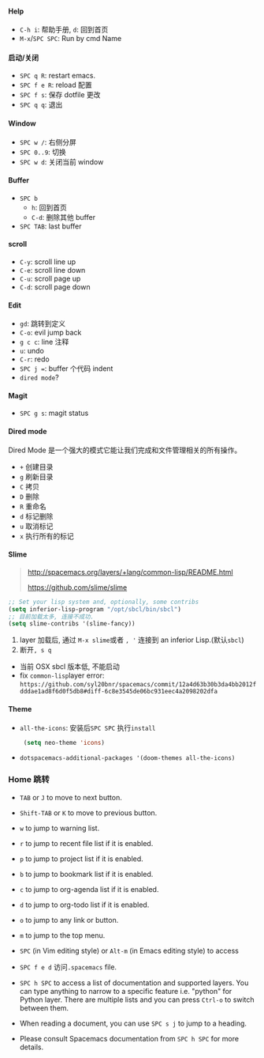 #### Help

- `C-h i`: 帮助手册, `d`: 回到首页
- `M-x`/`SPC SPC`: Run by cmd Name

#### 启动/关闭

- `SPC q R`: restart emacs.
- `SPC f e R`: reload 配置
- `SPC f s`: 保存 dotfile 更改
- `SPC q q`: 退出

#### Window

- `SPC w /`: 右侧分屏
- `SPC 0..9`: 切换
- `SPC w d`: 关闭当前 window

#### Buffer

- `SPC b`
  - `h`: 回到首页
  - `C-d`: 删除其他 buffer
- `SPC TAB`: last buffer

#### scroll

- `C-y`: scroll line up
- `C-e`: scroll line down
- `C-u`: scroll page up
- `C-d`: scroll page down

#### Edit

- `gd`: 跳转到定义
- `C-o`: evil jump back
- `g c c`: line 注释
- `u`: undo
- `C-r`: redo
- `SPC j =`: buffer 个代码 indent
- `dired mode`?

#### Magit

- `SPC g s`: magit status

#### Dired mode

Dired Mode 是一个强大的模式它能让我们完成和文件管理相关的所有操作。

- `+` 创建目录
- `g` 刷新目录
- `C` 拷贝
- `D` 删除
- `R` 重命名
- `d` 标记删除
- `u` 取消标记
- `x` 执行所有的标记

#### Slime

> http://spacemacs.org/layers/+lang/common-lisp/README.html
>
> https://github.com/slime/slime

```lisp
;; Set your lisp system and, optionally, some contribs
(setq inferior-lisp-program "/opt/sbcl/bin/sbcl")
;; 目前加载太多, 连接不成功.
(setq slime-contribs '(slime-fancy))
```

1.  layer 加载后, 通过 `M-x slime`或者 `, '` 连接到 an inferior Lisp.(默认`sbcl`)
2.  断开`, s q`

- 当前 OSX sbcl 版本低, 不能启动
- fix `common-lisp`layer error: `https://github.com/syl20bnr/spacemacs/commit/12a4d63b30b3da4bb2012fdddae1ad8f6d0f5db8#diff-6c8e3545de06bc931eec4a2098202dfa`

#### Theme

- `all-the-icons`: 安装后`SPC SPC` 执行`install`
  ```el
   (setq neo-theme 'icons)
  ```
- `dotspacemacs-additional-packages '(doom-themes all-the-icons)`

### Home 跳转

- `TAB` or `J` to move to next button.

- `Shift-TAB` or `K` to move to previous button.

- `w` to jump to warning list.

- `r` to jump to recent file list if it is enabled.

- `p` to jump to project list if it is enabled.

- `b` to jump to bookmark list if it is enabled.

- `c` to jump to org-agenda list if it is enabled.

- `d` to jump to org-todo list if it is enabled.

- `o` to jump to any link or button.

- `m` to jump to the top menu.

- `SPC` (in Vim editing style) or `Alt-m` (in Emacs editing style) to access

- `SPC f e d` 访问`.spacemacs` file.

- `SPC h SPC` to access a list of documentation and supported layers. You can type anything to narrow to a specific feature i.e. "python" for Python layer. There are multiple lists and you can press `Ctrl-o` to switch between them.

- When reading a document, you can use `SPC s j` to jump to a heading.

- Please consult Spacemacs documentation from `SPC h SPC` for more details.

